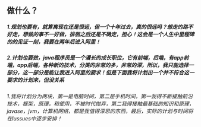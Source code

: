 ## 做什么？
##### 1.规划也要有，就算离现在还是很远，但一个十年过去，真的很远吗？想走的路不好走，想做的事不一好做，徘徊之后还是不确定，担心！这会是一个人生中里程碑的的见证一刻，我要在两年后进入阿里！
##### 2.计划也要做，java程序员是一个漫长的成长职位，它有前端，后端，有app前端，app后端，各种新的技术，分类的非常的多，非常的深，所以，我只能选择一部分，这一部分是能让我进入阿里的要求！但是下面我将计划出一个并不符合这一要求的计划来，但没关系
###### 1.我将计划分为两块，第一是电脑时间，第二是手机时间，第一我得不断接触前沿技术，框架，原理，和使用，不被时代抛弃，第二我得接触最基础的知识和原理，javase，jvm，计算机网络，都是我值得深思的东西，最后，实际的计划与时间将在Iussues中逐步安排！

